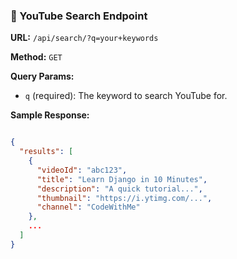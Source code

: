 ### 🎥 YouTube Search Endpoint

**URL:** `/api/search/?q=your+keywords`

**Method:** `GET`

**Query Params:**

- `q` (required): The keyword to search YouTube for.

**Sample Response:**

```json

{
  "results": [
    {
      "videoId": "abc123",
      "title": "Learn Django in 10 Minutes",
      "description": "A quick tutorial...",
      "thumbnail": "https://i.ytimg.com/...",
      "channel": "CodeWithMe"
    },
    ...
  ]
}
```
